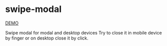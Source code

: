 # swipe-modal

[DEMO](https://nimblestalker.github.io/swipe-modal/)

Swipe modal for modal and desktop devices
Try to close it in mobile device by finger or on desktop close it by click.